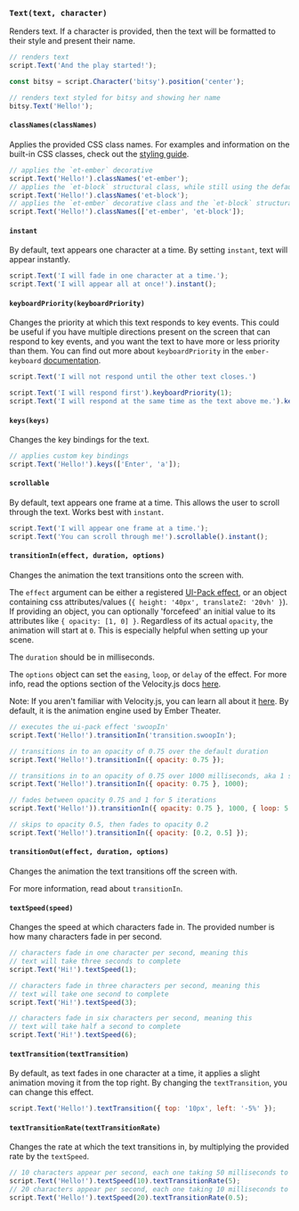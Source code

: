 ### `Text(text, character)`

Renders text. If a character is provided, then the text will be formatted to their style and present their name.

```js
// renders text
script.Text('And the play started!');

const bitsy = script.Character('bitsy').position('center');

// renders text styled for bitsy and showing her name
bitsy.Text('Hello!');
```

#### `classNames(classNames)`

Applies the provided CSS class names. For examples and information on the built-in CSS classes, check out the [styling guide](/learn/director/styling/text).

```js
// applies the `et-ember` decorative
script.Text('Hello!').classNames('et-ember');
// applies the `et-block` structural class, while still using the default `decorative` class
script.Text('Hello!').classNames('et-block');
// applies the `et-ember` decorative class and the `et-block` structural class
script.Text('Hello!').classNames(['et-ember', 'et-block']);
```

#### `instant`

By default, text appears one character at a time. By setting `instant`, text will appear instantly.

```js
script.Text('I will fade in one character at a time.');
script.Text('I will appear all at once!').instant();
```

#### `keyboardPriority(keyboardPriority)`

Changes the priority at which this text responds to key events. This could be useful if you have multiple directions present on the screen that can respond to key events, and you want the text to have more or less priority than them. You can find out more about `keyboardPriority` in the `ember-keyboard` [documentation](https://github.com/null-null-null/ember-keyboard).

```js
script.Text('I will not respond until the other text closes.')

script.Text('I will respond first').keyboardPriority(1);
script.Text('I will respond at the same time as the text above me.').keyboardPriority(1);
```

#### `keys(keys)`

Changes the key bindings for the text.

```js
// applies custom key bindings
script.Text('Hello!').keys(['Enter', 'a']);
```

#### `scrollable`

By default, text appears one frame at a time. This allows the user to scroll through the text. Works best with `instant`.

```js
script.Text('I will appear one frame at a time.');
script.Text('You can scroll through me!').scrollable().instant();
```

#### `transitionIn(effect, duration, options)`

Changes the animation the text transitions onto the screen with.

The `effect` argument can be either a registered [UI-Pack effect](http://julian.com/research/velocity/#uiPack), or an object containing css attributes/values (`{ height: '40px', translateZ: '20vh' }`). If providing an object, you can optionally 'forcefeed' an initial value to its attributes like `{ opacity: [1, 0] }`. Regardless of its actual `opacity`, the animation will start at `0`. This is especially helpful when setting up your scene.

The `duration` should be in milliseconds.

The `options` object can set the `easing`, `loop`, or `delay` of the effect. For more info, read the options section of the Velocity.js docs [here](http://julian.com/research/velocity/#easing).

Note: If you aren't familiar with Velocity.js, you can learn all about it [here](http://julian.com/research/velocity). By default, it is the animation engine used by Ember Theater.

```js
// executes the ui-pack effect 'swoopIn'
script.Text('Hello!').transitionIn('transition.swoopIn');

// transitions in to an opacity of 0.75 over the default duration
script.Text('Hello!').transitionIn({ opacity: 0.75 });

// transitions in to an opacity of 0.75 over 1000 milliseconds, aka 1 second
script.Text('Hello!').transitionIn({ opacity: 0.75 }, 1000);

// fades between opacity 0.75 and 1 for 5 iterations
script.Text('Hello!')).transitionIn({ opacity: 0.75 }, 1000, { loop: 5 });

// skips to opacity 0.5, then fades to opacity 0.2
script.Text('Hello!').transitionIn({ opacity: [0.2, 0.5] });
```

#### `transitionOut(effect, duration, options)`

Changes the animation the text transitions off the screen with.

For more information, read about `transitionIn`.

#### `textSpeed(speed)`

Changes the speed at which characters fade in. The provided number is how many characters fade in per second.

```js
// characters fade in one character per second, meaning this
// text will take three seconds to complete
script.Text('Hi!').textSpeed(1);

// characters fade in three characters per second, meaning this
// text will take one second to complete
script.Text('Hi!').textSpeed(3);

// characters fade in six characters per second, meaning this
// text will take half a second to complete
script.Text('Hi!').textSpeed(6);
```

#### `textTransition(textTransition)`

By default, as text fades in one character at a time, it applies a slight animation moving it from the top right. By changing the `textTransition`, you can change this effect.

```js
script.Text('Hello!').textTransition({ top: '10px', left: '-5%' });
```

#### `textTransitionRate(textTransitionRate)`

Changes the rate at which the text transitions in, by multiplying the provided rate by the `textSpeed`.

```js
// 10 characters appear per second, each one taking 50 milliseconds to transition in (10 * 5)
script.Text('Hello!').textSpeed(10).textTransitionRate(5);
// 20 characters appear per second, each one taking 10 milliseconds to transition in (20 * 0.5)
script.Text('Hello!').textSpeed(20).textTransitionRate(0.5);
```
